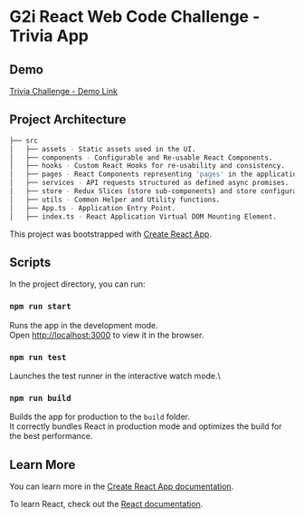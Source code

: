 # G2i React Web Code Challenge - Trivia App

## Demo

[Trivia Challenge - Demo Link](https://g2i-trivia-challenge.netlify.app/)

## Project Architecture

```bash
├── src
│   ├── assets - Static assets used in the UI.
│   ├── components - Configurable and Re-usable React Components.
│   ├── hooks - Custom React Hooks for re-usability and consistency.
│   ├── pages - React Components representing 'pages' in the application.
│   ├── services - API requests structured as defined async promises.
│   ├── store - Redux Slices (store sub-components) and store configuration (Redux-Toolkit).
│   ├── utils - Common Helper and Utility functions.
│   ├── App.ts - Application Entry Point.
│   ├── index.ts - React Application Virtual DOM Mounting Element.
```

This project was bootstrapped with [Create React App](https://github.com/facebook/create-react-app).

## Scripts

In the project directory, you can run:

### `npm run start`

Runs the app in the development mode.\
Open [http://localhost:3000](http://localhost:3000) to view it in the browser.

### `npm run test`

Launches the test runner in the interactive watch mode.\

### `npm run build`

Builds the app for production to the `build` folder.\
It correctly bundles React in production mode and optimizes the build for the best performance.

## Learn More

You can learn more in the [Create React App documentation](https://facebook.github.io/create-react-app/docs/getting-started).

To learn React, check out the [React documentation](https://reactjs.org/).
